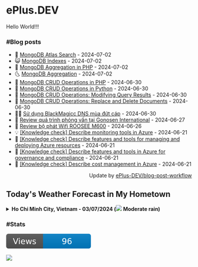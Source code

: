# ePlus.DEV

Hello World!!!

### #Blog posts

- 🧰 [MongoDB Atlas Search](https://eplus.dev/mongodb-atlas-search) - 2024-07-02 
- 😺 [MongoDB Indexes](https://eplus.dev/mongodb-indexes) - 2024-07-02 
- 🗽 [MongoDB Aggregation in PHP](https://eplus.dev/mongodb-aggregation-in-php) - 2024-07-02 
- 🌜 [MongoDB Aggregation](https://eplus.dev/mongodb-aggregation) - 2024-07-02 
- 📝 [MongoDB CRUD Operations in PHP](https://eplus.dev/mongodb-crud-operations-in-php) - 2024-06-30 
- 🚀 [MongoDB CRUD Operations in Python](https://eplus.dev/mongodb-crud-operations-in-python) - 2024-06-30 
- 💼 [MongoDB CRUD Operations: Modifying Query Results](https://eplus.dev/mongodb-crud-operations-modifying-query-results) - 2024-06-30 
- 🦣 [MongoDB CRUD Operations: Replace and Delete Documents](https://eplus.dev/mongodb-crud-operations-replace-and-delete-documents) - 2024-06-30 
- 👨‍🏫 [Sử dụng BlackMagicc DNS mùa đứt cáp](https://eplus.dev/su-dung-blackmagicc-dns-mua-dut-cap) - 2024-06-30 
- 🔭 [Review quá trình phỏng vấn tại Gonosen International](https://eplus.dev/review-qua-trinh-phong-van-tai-gonosen-international) - 2024-06-27 
- 🤡 [Review bộ phát Wifi ROOSEE M600](https://eplus.dev/review-bo-phat-wifi-roosee-m600) - 2024-06-26 
- 💡 [[Knowledge check] Describe monitoring tools in Azure](https://eplus.dev/knowledge-check-describe-monitoring-tools-in-azure) - 2024-06-21 
- 🦣 [[Knowledge check] Describe features and tools for managing and deploying Azure resources](https://eplus.dev/knowledge-check-describe-features-and-tools-for-managing-and-deploying-azure-resources) - 2024-06-21 
- 💪 [[Knowledge check] Describe features and tools in Azure for governance and compliance](https://eplus.dev/knowledge-check-describe-features-and-tools-in-azure-for-governance-and-compliance) - 2024-06-21 
- 🤡 [[Knowledge check] Describe cost management in Azure](https://eplus.dev/knowledge-check-describe-cost-management-in-azure) - 2024-06-21 


<div align="right">
    Update by <a target="_blank" href="https://github.com/ePlus-DEV/blog-post-workflow">ePlus-DEV/blog-post-workflow</a>
</div>


## Today's Weather Forecast in My Hometown



<details>
    <summary><b>Ho Chi Minh City, Vietnam - 03/07/2024 (<img src="https://cdn.weatherapi.com/weather/64x64/day/302.png" width="25" /> Moderate rain)</b>
    </summary>

    
<table>
    <tr>
        <th>Hour</th>
        <td>00:00</td><td>01:00</td><td>02:00</td><td>03:00</td><td>04:00</td><td>05:00</td><td>06:00</td><td>07:00</td><td>08:00</td><td>09:00</td><td>10:00</td><td>11:00</td><td>12:00</td><td>13:00</td><td>14:00</td><td>15:00</td><td>16:00</td><td>17:00</td><td>18:00</td><td>19:00</td><td>20:00</td><td>21:00</td><td>22:00</td><td>23:00</td>
    </tr>
    <tr>
        <th>Weather</th>
        <td><img src="https://cdn.weatherapi.com/weather/64x64/night/356.png"></img></td><td><img src="https://cdn.weatherapi.com/weather/64x64/night/176.png"></img></td><td><img src="https://cdn.weatherapi.com/weather/64x64/night/263.png"></img></td><td><img src="https://cdn.weatherapi.com/weather/64x64/night/353.png"></img></td><td><img src="https://cdn.weatherapi.com/weather/64x64/night/176.png"></img></td><td><img src="https://cdn.weatherapi.com/weather/64x64/day/116.png"></img></td><td><img src="https://cdn.weatherapi.com/weather/64x64/day/119.png"></img></td><td><img src="https://cdn.weatherapi.com/weather/64x64/day/119.png"></img></td><td><img src="https://cdn.weatherapi.com/weather/64x64/day/119.png"></img></td><td><img src="https://cdn.weatherapi.com/weather/64x64/day/176.png"></img></td><td><img src="https://cdn.weatherapi.com/weather/64x64/day/176.png"></img></td><td><img src="https://cdn.weatherapi.com/weather/64x64/day/296.png"></img></td><td><img src="https://cdn.weatherapi.com/weather/64x64/day/353.png"></img></td><td><img src="https://cdn.weatherapi.com/weather/64x64/day/353.png"></img></td><td><img src="https://cdn.weatherapi.com/weather/64x64/day/353.png"></img></td><td><img src="https://cdn.weatherapi.com/weather/64x64/day/176.png"></img></td><td><img src="https://cdn.weatherapi.com/weather/64x64/day/122.png"></img></td><td><img src="https://cdn.weatherapi.com/weather/64x64/day/263.png"></img></td><td><img src="https://cdn.weatherapi.com/weather/64x64/day/353.png"></img></td><td><img src="https://cdn.weatherapi.com/weather/64x64/night/293.png"></img></td><td><img src="https://cdn.weatherapi.com/weather/64x64/night/116.png"></img></td><td><img src="https://cdn.weatherapi.com/weather/64x64/night/293.png"></img></td><td><img src="https://cdn.weatherapi.com/weather/64x64/night/353.png"></img></td><td><img src="https://cdn.weatherapi.com/weather/64x64/night/176.png"></img></td>
    </tr>
    <tr>
        <th>Condition</th>
        <td width="200px">Moderate or heavy rain shower</td><td width="200px">Patchy rain nearby</td><td width="200px">Patchy light drizzle</td><td width="200px">Light rain shower</td><td width="200px">Patchy rain nearby</td><td width="200px">Partly cloudy</td><td width="200px">Cloudy </td><td width="200px">Cloudy </td><td width="200px">Cloudy </td><td width="200px">Patchy rain nearby</td><td width="200px">Patchy rain nearby</td><td width="200px">Light rain</td><td width="200px">Light rain shower</td><td width="200px">Light rain shower</td><td width="200px">Light rain shower</td><td width="200px">Patchy rain nearby</td><td width="200px">Overcast </td><td width="200px">Patchy light drizzle</td><td width="200px">Light rain shower</td><td width="200px">Patchy light rain</td><td width="200px">Partly Cloudy </td><td width="200px">Patchy light rain</td><td width="200px">Light rain shower</td><td width="200px">Patchy rain nearby</td>
    </tr>
    <tr>
        <th>Temperature</th>
        <td>24 °C</td><td>24.3 °C</td><td>24.7 °C</td><td>24.8 °C</td><td>24.9 °C</td><td>26.2 °C</td><td>24.8 °C</td><td>25.2 °C</td><td>25.9 °C</td><td>27.1 °C</td><td>28.9 °C</td><td>29.9 °C</td><td>30 °C</td><td>29.9 °C</td><td>30.3 °C</td><td>29.9 °C</td><td>29.1 °C</td><td>28.8 °C</td><td>28.1 °C</td><td>27 °C</td><td>26.8 °C</td><td>26.2 °C</td><td>25.9 °C</td><td>25.8 °C</td>
    </tr>
    <tr>
        <th>Wind</th>
        <td>11.2 kph</td><td>6.8 kph</td><td>1.4 kph</td><td>4.3 kph</td><td>3.2 kph</td><td>9 kph</td><td>6.1 kph</td><td>3.6 kph</td><td>1.1 kph</td><td>3.2 kph</td><td>9 kph</td><td>11.5 kph</td><td>12.2 kph</td><td>9.4 kph</td><td>8.6 kph</td><td>7.6 kph</td><td>8.6 kph</td><td>9.4 kph</td><td>8.6 kph</td><td>7.2 kph</td><td>10.1 kph</td><td>8.6 kph</td><td>7.9 kph</td><td>5 kph</td>
    </tr>
</table>


<div align="right">
    Updated at: 2024-07-02T22:49:07Z - by <a target="_blank"
        href="https://github.com/ePlus-DEV/weather-forecast">ePlus-DEV/weather-forecast</a>
</div>
</details>


### #Stats

[![Image of counter](https://github.com/ePlus-DEV/view-counter/blob/main/svg/685088620/badge.svg)](https://github.com/ePlus-DEV/view-counter/blob/main/readme/685088620/week.md)

![](https://komarev.com/ghpvc/?username=ePlus-DEV&style=for-the-badge)
